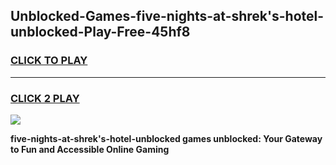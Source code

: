 
## Unblocked-Games-five-nights-at-shrek's-hotel-unblocked-Play-Free-45hf8
<h3>
<a href="https://premium76.site?title=five-nights-at-shrek's-hotel-unblocked&ref=12A">CLICK TO PLAY</a></h3>
<hr>

<h3>
<a href="https://premium76.site?title=five-nights-at-shrek's-hotel-unblocked&ref=12A">CLICK 2 PLAY</a>
  
</h3>

<a href="https://premium76.site?title=five-nights-at-shrek's-hotel-unblocked&ref=12A"><img src="https://clearcache.store/games.png"></a>


**five-nights-at-shrek's-hotel-unblocked games unblocked: Your Gateway to Fun and Accessible Online Gaming**
